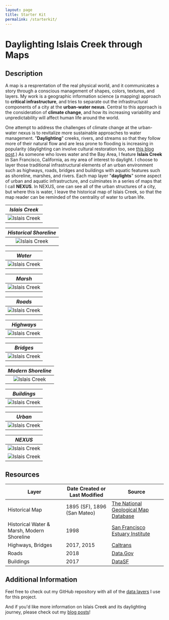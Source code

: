 ```yaml
---
layout: page
title: Starter Kit
permalink: /starterkit/
---
```


# Daylighting Islais Creek through Maps

## Description

A map is a resprentation of the real physical world, and it communicates a story through a conscious management of shapes, colors, textures, and layers. My work is a geographic information science (a mapping) approach to **critical infrastructure**, and tries to separate out the infrastructural components of a city at the **urban-water nexus**. Central to this approach is the consideration of **climate change**, and how its increasing variability and unpredictability will affect human life around the world.

One attempt to address the challenges of climate change at the urban-water nexus is to revitalize more sustainable approaches to water management. "**Daylighting**" creeks, rivers, and streams so that they follow more of their natural flow and are less prone to flooding is increasing in popularity (daylighting can involve cultural restoration too, see [this blog post](https://sburtner.github.io/shit-creek/).) As someone who loves water and the Bay Area, I feature **Islais Creek** in San Francisco, California, as my area of interest to daylight. I choose to layer those traditional infrastructural elements of an urban environment such as highways, roads, bridges and buildings with aquatic features such as shoreline, marshes, and rivers. Each map layer "**daylights**" some aspect of urban and aquatic infrastructure, and culminates in a series of maps that I call **NEXUS**. In NEXUS, one can see all of the urban structures of a city, but where this is water, I leave the historical map of Islais Creek, so that the map reader can be reminded of the centrality of water to urban life.

| *Islais Creek* |
|:--:| 
| ![Islais Creek](https://raw.githubusercontent.com/sburtner/critical_infrastructure/master/images/outputs/a_historic_out.png) |

| *Historical Shoreline* |
|:--:| 
| ![Islais Creek](https://raw.githubusercontent.com/sburtner/critical_infrastructure/master/images/outputs/b_historic_in.png) |

| *Water* |
|:--:| 
| ![Islais Creek](https://raw.githubusercontent.com/sburtner/critical_infrastructure/master/images/outputs/c_historic_water.png) |

| *Marsh* |
|:--:| 
| ![Islais Creek](https://raw.githubusercontent.com/sburtner/critical_infrastructure/master/images/outputs/d_historic_marsh.png) |

| *Roads* |
|:--:| 
| ![Islais Creek](https://raw.githubusercontent.com/sburtner/critical_infrastructure/master/images/outputs/e_roads.png) |

| *Highways* |
|:--:| 
| ![Islais Creek](https://raw.githubusercontent.com/sburtner/critical_infrastructure/master/images/outputs/f_highways.png) |

| *Bridges* |
|:--:| 
| ![Islais Creek](https://raw.githubusercontent.com/sburtner/critical_infrastructure/master/images/outputs/g_bridges.png) |

| *Modern Shoreline* |
|:--:| 
| ![Islais Creek](https://raw.githubusercontent.com/sburtner/critical_infrastructure/master/images/outputs/h_shore_type.png) |

| *Buildings* |
|:--:| 
| ![Islais Creek](https://raw.githubusercontent.com/sburtner/critical_infrastructure/master/images/outputs/i_buildings.png) |

| *Urban* |
|:--:| 
| ![Islais Creek](https://raw.githubusercontent.com/sburtner/critical_infrastructure/master/images/outputs/j_sf_boundary.png) |

| *NEXUS* |
|:--:| 
| ![Islais Creek](https://raw.githubusercontent.com/sburtner/critical_infrastructure/master/images/outputs/k_nexus.png) |
| ![Islais Creek](https://raw.githubusercontent.com/sburtner/critical_infrastructure/master/images/outputs/animation.gif) |


## Resources

**Layer** | **Date Created or Last Modified** | **Source**
------------ | ------------- | -------------
Historical Map | 1895 (SF), 1896 (San Mateo) | [The National Geological Map Database](https://ngmdb.usgs.gov/ngmdb/ngmdb_home.html)
Historical Water & Marsh, Modern Shoreline | 1998 | [San Francisco Estuary Institute](http://www.sfei.org/content/ecoatlas-version-150b4-1998)
Highways, Bridges | 2017, 2015 | [Caltrans](http://www.dot.ca.gov/hq/tsip/gis/datalibrary/#Highway)
Roads | 2018 | [Data.Gov](https://catalog.data.gov/dataset/tiger-line-shapefile-2017-county-san-francisco-county-ca-all-roads-county-based-shapefile)
Buildings | 2017 | [DataSF](https://data.sfgov.org/Housing-and-Buildings/Building-Footprints/72ai-zege)


## Additional Information

Feel free to check out my GitHub repository with all of the [data layers](https://github.com/sburtner/critical_infrastructure) I use for this project.

And if you'd like more information on Islais Creek and its daylighting journey, please check out my [blog posts](https://sburtner.github.io/)!



